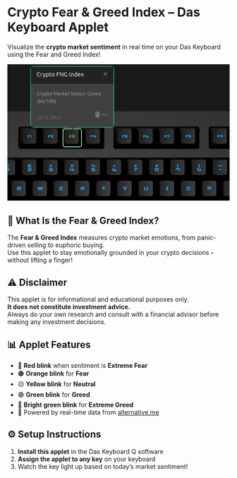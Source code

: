 # Crypto Fear & Greed Index – Das Keyboard Applet

Visualize the **crypto market sentiment** in real time on your Das Keyboard using the Fear and Greed Index!

![Crypto FNG Applet Preview](assets/image.png "Crypto FNG Index")

## 🧠 What Is the Fear & Greed Index?

The **Fear & Greed Index** measures crypto market emotions, from panic-driven selling to euphoric buying.  
Use this applet to stay emotionally grounded in your crypto decisions – without lifting a finger!

## ⚠️ Disclaimer

This applet is for informational and educational purposes only.  
**It does not constitute investment advice.**  
Always do your own research and consult with a financial advisor before making any investment decisions.

## 📊 Applet Features

- 🔴 **Red blink** when sentiment is **Extreme Fear**
- 🟠 **Orange blink** for **Fear**
- 🟡 **Yellow blink** for **Neutral**
- 🟢 **Green blink** for **Greed**
- 💚 **Bright green blink** for **Extreme Greed**
- 📡 Powered by real-time data from [alternative.me](https://alternative.me/crypto/fear-and-greed-index/)

## ⚙️ Setup Instructions

1. **Install this applet** in the Das Keyboard Q software
2. **Assign the applet to any key** on your keyboard
3. Watch the key light up based on today’s market sentiment!
